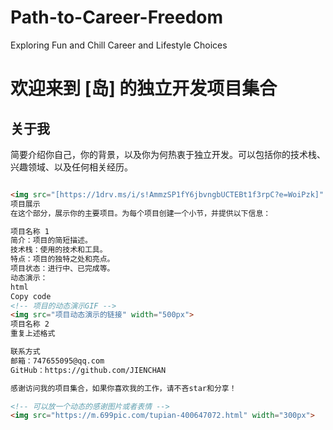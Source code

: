 # Path-to-Career-Freedom
Exploring Fun and Chill Career and Lifestyle Choices

# 欢迎来到 [岛] 的独立开发项目集合

## 关于我

简要介绍你自己，你的背景，以及你为何热衷于独立开发。可以包括你的技术栈、兴趣领域、以及任何相关经历。

```html

<img src="[https://1drv.ms/i/s!AmmzSP1fY6jbvngbUCTEBt1f3rpC?e=WoiPzk]" width="300px">
项目展示
在这个部分，展示你的主要项目。为每个项目创建一个小节，并提供以下信息：

项目名称 1
简介：项目的简短描述。
技术栈：使用的技术和工具。
特点：项目的独特之处和亮点。
项目状态：进行中、已完成等。
动态演示：
html
Copy code
<!-- 项目的动态演示GIF -->
<img src="项目动态演示的链接" width="500px">
项目名称 2
重复上述格式

联系方式
邮箱：747655095@qq.com
GitHub：https://github.com/JIENCHAN

感谢访问我的项目集合，如果你喜欢我的工作，请不吝star和分享！

<!-- 可以放一个动态的感谢图片或者表情 -->
<img src="https://m.699pic.com/tupian-400647072.html" width="300px">

